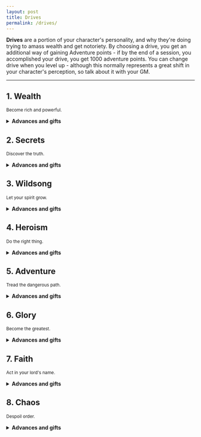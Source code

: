 ```yaml
---
layout: post
title: Drives
permalink: /drives/
---
```

<b>Drives</b> are a portion of your character's personality, and why they're doing trying to amass wealth and get notoriety. By choosing a drive, you get an additional way of gaining Adventure points - if by the end of a session, you accomplished your drive, you get 1000 adventure points. You can change drive when you level up - although this normally represents a great shift in your character's perception, so talk about it with your GM.

***
## 1. Wealth
<small>Become rich and powerful.</small>

<details markdown="1">
<summary><b>Advances and gifts</b></summary>

<h3>Advances</h3>

1. <b>Minor</b> - Acquire 1000c after an excursion.
2. <b>Minor</b> - Put the rest of your team in more danger in the pursuit of treasure.
3. <b>Minor</b> - Be known on a first-name basis by 3 influential people - for better or for worse.
4. <b>Minor</b> - Sabotage someone's connections.
5. <b>Minor</b> - Display your wealth ostentatiously.
6. <b>Minor</b> - Make an offer someone can't refuse.
7. <b>Minor</b> - Host and pay for an extravagant party in town.
8. <b>Minor</b> - Marry into wealth.
9. <b>Minor</b> - Steal something off of someone without them noticing.
10. <b>Minor</b> - Have an NPC be deeply indebted to you.
11. <b>Minor</b> - Have all your items taken from you.
12. <b>Minor</b> - Invoke the name of one of your contacts to get what you want.
13. <b>Minor</b> - Be part of a restricted group of NPCs.
14. <b>Minor</b> - Spend 1000c on something frivolous.
15. <b>Minor</b> - Gain access to useful information thanks to one of your contacts.
16. <b>Major</b> - Ally yourself with a powerful contact.
17. <b>Major</b> - Sell your soul in exchange for something you want.
18. <b>Major</b> - Betray a powerful contact.
19. <b>Major</b> - Become a lord, or receive a similarly powerful title.
20. <b>Major</b> - Successfully lead a heist that was thought to be impossible.

<h3>Minor gifts</h3>

1. <b>Web of contacts</b> - Once per town, you can declare that you know someone who can help you with your predicament. They might not like you. When you stay in town for a week, you automatically have a web of contacts who'll do up to mildly illegal things for you, but expect compensation in return. 
2. <b></b> - 
3. <b></b> - 
4. <b></b> -
5. <b></b> -
6. <b></b> -
7. <b>Spellmind</b> - Acquire 1 Magic dice. Choose between Fool's Gold, Charm, or Break Down Stronghold. You can cast this spell as if you had the spellbook.
8. <b>Skill</b> - Acquire 1 of the following skills: Important names, Rare treasures or Currencies.

<h3>Major gifts</h3>

1. <b></b> - 
2. <b></b> - 
3. <b></b> - 
4. <b></b> -

</details>

## 2. Secrets
<small>Discover the truth.</small>

<details markdown="1">
<summary><b>Advances and gifts</b></summary>

<h3>Advances</h3>

1. <b>Minor</b> - Allude to the events that brought you down the path of forbidden knowledge.
2. <b>Minor</b> - Put the acquisition of knowledge above preserving the lives of your allies.
3. <b>Minor</b> - Find out what someone was trying to conceal.
4. <b>Minor</b> - Destroy evidence that proves one of your theories to be false.
5. <b>Minor</b> - Find a language that no one knows how to speak.
6. <b>Minor</b> - Find a helpful text or painting.
7. <b>Minor</b> - Acquire a contact who has access to useful information.
8. <b>Minor</b> - Reveal your shocking findings to the public.
9. <b>Minor</b> - Establish a connection between two areas.
10. <b>Minor</b> - Dissect a rare creature in a lab.
11. <b>Minor</b> - Buy cutting-edge equipment and use it.
12. <b>Minor</b> - Get into trouble as someone discovers your shady past.
13. <b>Minor</b> - Let your curiosity lead you into danger.
14. <b>Minor</b> - Witness something no mortal mind can fathom.
15. <b>Minor</b> - Discover a link between two otherwise distinct objects.
16. <b>Major</b> - Become completely insane.
17. <b>Major</b> - Find out the truth behind a great secret.
18. <b>Major</b> - Participate in the elaboration of a conspiracy.
19. <b>Major</b> - Discover a source of forgotten knowledge.
20. <b>Major</b> - Discover precisely how to become immortal.

<h3>Minor gifts</h3>

1. <b></b> - 
2. <b></b> - 
3. <b></b> - 
4. <b></b> -
5. <b></b> -
6. <b></b> -
7. <b>Spellmind</b> - Acquire 1 Magic dice. Choose between Collect Memory, See Invisibility, or Divination. You can cast this spell as if you had the spellbook.
8. <b>Skill</b> - Acquire 1 of the following skills: Ancient legends, Advanced mathematics or Dark rituals.

<h3>Major gifts</h3>

1. <b>Mysteries</b> - You have a new attribute - Mysteries. Whenever you come across something unanswered in the world, note down one Big Question and increase your Mysteries bonus by 1. A Big Question is anything that has a meaningful, and interesting, answer. Whenever you're in an archive of knowledge, you can roll a Mysteries save. If successful, the GM gives you an honest answer to one of your Big Questions. This ability can't be used to accomplish advancements.
2. <b></b> - 
3. <b></b> - 
4. <b></b> -

</details>

## 3. Wildsong
<small>Let your spirit grow.</small>

<details markdown="1">
<summary><b>Advances and gifts</b></summary>

<h3>Advances</h3>

1. <b>Minor</b> - Following a lengthy ritual, name That Which Is Nature. Only refer to it by this name henceforth.
2. <b>Minor</b> - See something from your dreams in real life.
3. <b>Minor</b> - Consume something from the deepest reaches of nature.
4. <b>Minor</b> - Perform a strange ritual at a loci of power.
5. <b>Minor</b> - Damage a town so that nature may grow there.
6. <b>Minor</b> - Sacrifice something you love to nature.
7. <b>Minor</b> - Allow a dangerous beast to live, even though you could have killed it.
8. <b>Minor</b> - Communicate with a representative of nature.
9. <b>Minor</b> - Witness an emissary of nature.
10. <b>Minor</b> - Receive insight from a druid, a hermit or something stranger still.
11. <b>Minor</b> - Consume the entirety of a beast your size (flesh, brain, bone).
12. <b>Minor</b> - Witness the majesty of nature.
13. <b>Minor</b> - Put the preservation of nature over the preservation of the life of your allies.
14. <b>Minor</b> - Get lost in nature for a day.
15. <b>Minor</b> - Fall into a psychedelic trance.
16. <b>Major</b> - Establish a lasting bond with a wild beast.
17. <b>Major</b> - Burn a city to the ground, so that nature may take its place.
18. <b>Major</b> - Make it possible for lush vegetation to grow naturally where it couldn't beforehand.
19. <b>Major</b> - Bring about a natural disaster.
20. <b>Major</b> - Become an archdruid, or acquire a title of similar natural significance.

<h3>Minor gifts</h3>

1. <b>Speak with [animal]</b> - When acquiring this gift, choose a type of animal. Dogs. Crabs. Birds. You can speak to these perfectly, and they can speak to you. You can speak to similar animals, but they have heavy accents. Animals of the same class (like 'mammals') can still be understood, but barely.
2. <b></b> - 
3. <b></b> - 
4. <b></b> -
5. <b></b> -
6. <b></b> -
7. <b>Spellmind</b> - Acquire 1 Magic dice. Choose between Sense Life, Speak With Bugs, or Starlight. You can cast this spell as if you had the spellbook.
8. <b>Skill</b> - Acquire 1 of the following skills: Wild beasts, Sylvan spirits or Geography.

<h3>Major gifts</h3>

1. <b></b> - 
2. <b></b> - 
3. <b></b> - 
4. <b></b> -

</details>

## 4. Heroism
<small>Do the right thing.</small>

<details markdown="1">
<summary><b>Advances and gifts</b></summary>

<h3>Advances</h3>

1. <b>Minor</b> - Help an influential figure in town.
2. <b>Minor</b> - Rescue someone in peril.
3. <b>Minor</b> - Defend a town that's under attack.
4. <b>Minor</b> - State the truth when it would be preferable not to do so.
5. <b>Minor</b> - Receive orders from a superior, and do them even if they're wrong.
6. <b>Minor</b> - Help someone vulnerable with no intention of being repayed.
7. <b>Minor</b> - Betray someone for a selfish cause.
8. <b>Minor</b> - Allow a lesser evil to fester.
9. <b>Minor</b> - Repair something physical that someone needs.
10. <b>Minor</b> - Spare someone's life.
11. <b>Minor</b> - Punish an NPC for wrongdoing.
12. <b>Minor</b> - Meet an NPC who hates you for what you've done.
13. <b>Minor</b> - Donate needed supplies.
14. <b>Minor</b> - Put yourself in great danger to protect your allies.
15. <b>Minor</b> - Right the wrongs you or your allies have done to an NPC.
16. <b>Major</b> - Protect a town, putting your life on the line.
17. <b>Major</b> - Lead a town to prosperity.
18. <b>Major</b> - Die for a greater cause.
19. <b>Major</b> - Succeed, when all hope seemed lost.
20. <b>Major</b> - Fall from grace.

<h3>Minor gifts</h3>

1. <b>Challenge</b> - When you <i>demand</i> that someone oppose you in a challenge of wits, strength or violence, they must accept or suffer consequences. Consequences for a normal person are light humiliation - for people higher up in social standing, rank, or divine influence, the consequences can be demotion, shame, even death. You can challenge anything that understands you and is capable of being offended. 
2. <b></b> - 
3. <b></b> - 
4. <b></b> -
5. <b></b> -
6. <b></b> -
7. <b>Spellmind</b> - Acquire 1 Magic dice. Choose between Iron Bindings, Statue, or Bridge. You can cast this spell as if you had the spellbook.
8. <b>Skill</b> - Acquire 1 of the following skills: Heroes of old, Legendary implements or Folklore.

<h3>Major gifts</h3>

1. <b></b> - 
2. <b></b> - 
3. <b></b> - 
4. <b></b> -

</details>

## 5. Adventure
<small>Tread the dangerous path.</small>

<details markdown="1">
<summary><b>Advances and gifts</b></summary>

<h3>Advances</h3>

1. <b>Minor</b> - Engage in reckless abandon in drink, drugs or sex.
2. <b>Minor</b> - Reach an area that's at a total Depth of 4 or more.
3. <b>Minor</b> - Spend 1000c on entertainment, drink and food.
4. <b>Minor</b> - Lose a limb.
5. <b>Minor</b> - Cross a dangerous path.
6. <b>Minor</b> - Get in trouble with the law.
7. <b>Minor</b> - Make a dramatic entrance that risks your life.
8. <b>Minor</b> - Have a cocktail, fighting move or legendary beast named after you.
9. <b>Minor</b> - Go where no one else has stepped foot in the last century.
10. <b>Minor</b> - Win an unarmed brawl in town.
11. <b>Minor</b> - Establish a connection between two areas.
12. <b>Minor</b> - Have a romantic relationship with an NPC.
13. <b>Minor</b> - Invent something useful.
14. <b>Minor</b> - Complete a non-monetary quest from an influential NPC.
15. <b>Minor</b> - Spread merriment and joy where there were none.
16. <b>Major</b> - Acquire a rare, powerful magic item.
17. <b>Major</b> - Be the sole survivor of an atrocious event.
18. <b>Major</b> - Return from the brink of death.
19. <b>Major</b> - Fulfill a prophecy.
20. <b>Major</b> - Defeat a powerful foe with a loophole.

<h3>Minor gifts</h3>

1. <b>Always ready</b> - Whenever you leave town, you can spend up to 100c. Doing so, you acquire an unnamed package, that takes up a slot in your Inventory. Whenever you wish, you can decide to open up the unnamed package, which reveals that it was something that you could've purchased with the money you spent and could've been held in such a box. You can have bundles of items inside if you wish. 
2. <b></b> - 
3. <b></b> - 
4. <b></b> -
5. <b></b> -
6. <b></b> -
7. <b>Spellmind</b> - Acquire 1 Magic dice. Choose between Bubble Head, Find Lost, or Calculate Possibility. You can cast this spell as if you had the spellbook.
8. <b>Skill</b> - Acquire 1 of the following skills: Roads, Taverns or Common people.

<h3>Major gifts</h3>

1. <b></b> - 
2. <b></b> - 
3. <b>Spellmind</b> - 
4. <b></b> -

</details> 

## 6. Glory
<small>Become the greatest.</small>

<details markdown="1">
<summary><b>Advances and gifts</b></summary>

<h3>Advances</h3>

1. <b>Minor</b> - Charm someone with true tales of your exploits.
2. <b>Minor</b> - Slay a creature that's 5 times your size.
3. <b>Minor</b> - Defeat a powerful foe one-on-one.
4. <b>Minor</b> - Squander your reputation in front of many.
5. <b>Minor</b> - Refuse to back down when it would be beneficial to do so.
6. <b>Minor</b> - Rush into danger before anyone else.
7. <b>Minor</b> - Succeed at a task that someone else recently failed to achieve.
8. <b>Minor</b> - Establish a connection between two areas.
9. <b>Minor</b> - Kill 5 creatures in one blow.
10. <b>Minor</b> - Make a huge comeback.
11. <b>Minor</b> - Have your name spoken of in 3 towns.
12. <b>Minor</b> - Take full credit for the success of a quest.
13. <b>Minor</b> - Survive what should've killed you.
14. <b>Minor</b> - Gloat and monologue aloud, when it would be better not to do so.
15. <b>Minor</b> - Defeat someone so completely that you destroy their reputation.
16. <b>Major</b> - Slay a creature of 12 HD or higher.
17. <b>Major</b> - Have a landmark named after you.
18. <b>Major</b> - Have your exploits catalogued over a long period of time - do it yourself or hire someone to follow you around.
19. <b>Major</b> - Destroy an opposing faction.
20. <b>Major</b> - Start a war.

<h3>Minor gifts</h3>

1. <b></b> - 
2. <b></b> - 
3. <b></b> - 
4. <b></b> -
5. <b></b> -
6. <b></b> -
7. <b>Spellmind</b> - Acquire 1 Magic dice. Choose between Raindrop Cut, Fracture Stone, or Lightning Strike. You can cast this spell as if you had the spellbook.
8. <b>Skill</b> - Acquire 1 of the following skills: Warfare, Legendary beasts or Powerful people.

<h3>Major gifts</h3>

1. <b>Legendary weapon</b> - Choose one of your weapons. Give it a cool name. It becomes Magical, and gets a special ability related to the situation in which it becomes legendary - talk with your GM. Anyone who lays eyes on the weapon will be able to recognize it henceforth.
2. <b></b> - 
3. <b></b> - 
4. <b></b> -

</details>

## 7. Faith
<small>Act in your lord's name.</small>

<details markdown="1">
<summary><b>Advances and gifts</b></summary>

<h3>Advances</h3>

1. <b>Minor</b> - Follow orders from your lord, even if they put you at risk.
2. <b>Minor</b> - Receive orders from your lord.
3. <b>Minor</b> - Rebel against your orders, even though this puts you at risk.
4. <b>Minor</b> - Invoke your lord's name to get what you want.
5. <b>Minor</b> - Let suffering continue, against your own or your allies' wishes.
6. <b>Minor</b> - Perform a strange action that has dire consequences for you and your allies.
7. <b>Minor</b> - Claim you're doing something on behalf of your lord, even though it's for selfish reasons.
8. <b>Minor</b> - Involve an NPC in your lord's schemes.
9. <b>Minor</b> - Spread your lord's name in town, and preach.
10. <b>Minor</b> - Bring bodily harm to those who oppose your lord.
11. <b>Minor</b> - Establish a connection to a place important to your lord.
12. <b>Minor</b> - Witness first-hand the tragic extent of your failings.
13. <b>Minor</b> - Teach someone a valuable lesson according to your philosophies.
14. <b>Minor</b> - Be rewarded for following your lord's orders.
15. <b>Minor</b> - Have an audience with your lord.
16. <b>Major</b> - Destroy something important to your lord.
17. <b>Major</b> - Perform a truly despicable act in your lord's name.
18. <b>Major</b> - Convert an powerful NPC to follow your lord.
19. <b>Major</b> - Complete a major objective for your lord, that takes 2 or more sessions to complete.
20. <b>Major</b> - Eliminate, or completely undermine, a faction opposed to your lord.

<h3>Minor gifts</h3>

1. <b></b> - 
2. <b></b> - 
3. <b></b> - 
4. <b></b> -
5. <b></b> -
6. <b></b> -
7. <b>Spellmind</b> - Acquire 1 Magic dice. Choose between Suggestion, Heal, or Abjuring Armor. You can cast this spell as if you had the spellbook.
8. <b>Skill</b> - Acquire 1 of the following skills: Theology, Gods of old or Evil spirits.

<h3>Major gifts</h3>

1. <b></b> - 
2. <b></b> - 
3. <b></b> - 
4. <b></b> -

</details>

## 8. Chaos
<small>Despoil order.</small>

<details markdown="1">
<summary><b>Advances and gifts</b></summary>

<h3>Advances</h3>

1. <b>Minor</b> - Openly commit crimes.
2. <b>Minor</b> - Lead an NPC to revolt against orders given by a superior.
3. <b>Minor</b> - Free a group of NPCs that have been imprisoned.
4. <b>Minor</b> - Destroy an important symbol of a perceived oppressor.
5. <b>Minor</b> - Destroy the equivalent of 1000c's worth of items in an hour.
6. <b>Minor</b> - Afflict someone with a horrible curse.
7. <b>Minor</b> - Perform a dangerous ritual for power.
8. <b>Minor</b> - Interrogate an NPC for information.
9. <b>Minor</b> - Bathe in fresh blood.
10. <b>Minor</b> - Betray an NPC who trusted you.
11. <b>Minor</b> - Refrain from killing something, so that it may suffer more later.
12. <b>Minor</b> - Kill for selfish reasons.
13. <b>Minor</b> - Steal from the vulnerable to get something you want, but don't need.
14. <b>Minor</b> - Pledge yourself to a master and take an oath.
15. <b>Minor</b> - Attract followers who aid you in your design.
16. <b>Major</b> - Burn a city to the ground.
17. <b>Major</b> - Lead a revolution.
18. <b>Major</b> - Have an atrocious event named after you.
19. <b>Major</b> - Become the Greater Evil.
20. <b>Major</b> - Redeem yourself.

<h3>Minor gifts</h3>

1. <b></b> - 
2. <b></b> - 
3. <b></b> - 
4. <b></b> -
5. <b></b> -
6. <b></b> -
7. <b>Spellmind</b> - Acquire 1 Magic dice. Choose between Raise Dead, Appel Du Vide, or Invisibility. You can cast this spell as if you had the spellbook.
8. <b>Skill</b> - Acquire 1 of the following skills: Demonology, Law or Cataclysms.

<h3>Major gifts</h3>

1. <b>Blackguard</b> - 
2. <b></b> - 
3. <b></b> - 
4. <b></b> -

</details>
